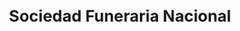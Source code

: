 ---
title: "Sociedad Funeraria Nacional"
url: /quito/sociedad-funeraria-nacional/
shop: directores de funerarias
---